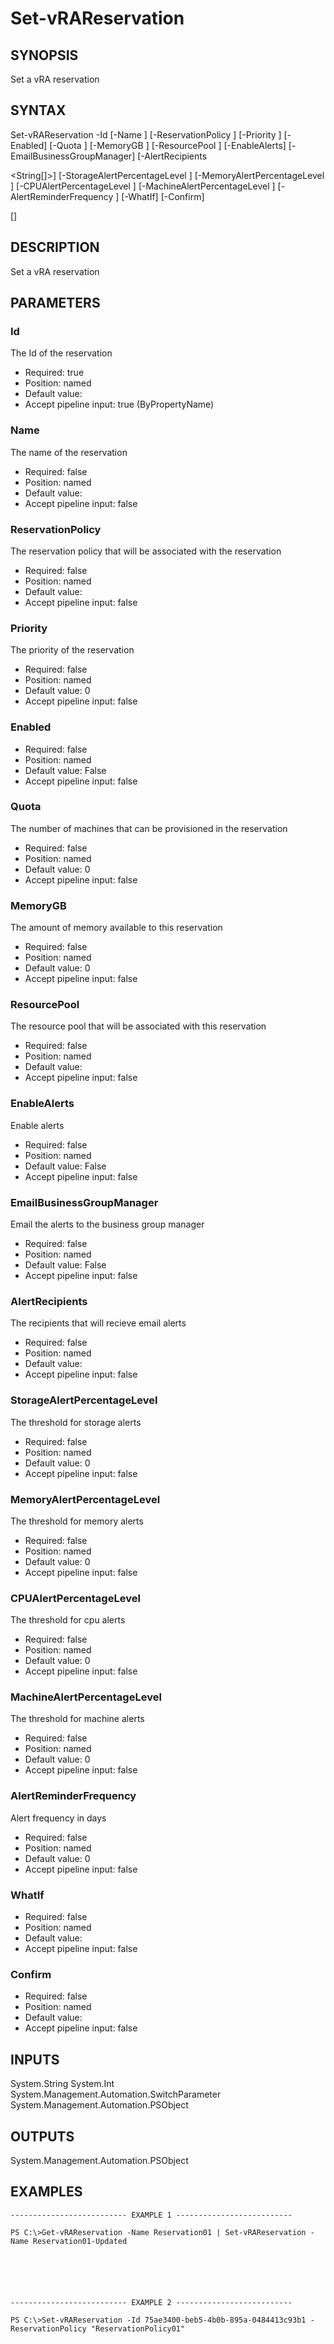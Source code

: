 # Set-vRAReservation

## SYNOPSIS
    
Set a vRA reservation

## SYNTAX
 Set-vRAReservation -Id <String> [-Name <String>] [-ReservationPolicy <String>] [-Priority <Int32>] [-Enabled] [-Quota <Int32>] [-MemoryGB <Int32>] [-ResourcePool <String>] [-EnableAlerts] [-EmailBusinessGroupManager] [-AlertRecipients  <String[]>] [-StorageAlertPercentageLevel <Int32>] [-MemoryAlertPercentageLevel <Int32>] [-CPUAlertPercentageLevel <Int32>] [-MachineAlertPercentageLevel <Int32>] [-AlertReminderFrequency <Int32>] [-WhatIf] [-Confirm]  [<CommonParameters>]     

## DESCRIPTION

Set a vRA reservation

## PARAMETERS


### Id

The Id of the reservation

* Required: true
* Position: named
* Default value: 
* Accept pipeline input: true (ByPropertyName)

### Name

The name of the reservation

* Required: false
* Position: named
* Default value: 
* Accept pipeline input: false

### ReservationPolicy

The reservation policy that will be associated with the reservation

* Required: false
* Position: named
* Default value: 
* Accept pipeline input: false

### Priority

The priority of the reservation

* Required: false
* Position: named
* Default value: 0
* Accept pipeline input: false

### Enabled


* Required: false
* Position: named
* Default value: False
* Accept pipeline input: false

### Quota

The number of machines that can be provisioned in the reservation

* Required: false
* Position: named
* Default value: 0
* Accept pipeline input: false

### MemoryGB

The amount of memory available to this reservation

* Required: false
* Position: named
* Default value: 0
* Accept pipeline input: false

### ResourcePool

The resource pool that will be associated with this reservation

* Required: false
* Position: named
* Default value: 
* Accept pipeline input: false

### EnableAlerts

Enable alerts

* Required: false
* Position: named
* Default value: False
* Accept pipeline input: false

### EmailBusinessGroupManager

Email the alerts to the business group manager

* Required: false
* Position: named
* Default value: False
* Accept pipeline input: false

### AlertRecipients

The recipients that will recieve email alerts

* Required: false
* Position: named
* Default value: 
* Accept pipeline input: false

### StorageAlertPercentageLevel

The threshold for storage alerts

* Required: false
* Position: named
* Default value: 0
* Accept pipeline input: false

### MemoryAlertPercentageLevel

The threshold for memory alerts

* Required: false
* Position: named
* Default value: 0
* Accept pipeline input: false

### CPUAlertPercentageLevel

The threshold for cpu alerts

* Required: false
* Position: named
* Default value: 0
* Accept pipeline input: false

### MachineAlertPercentageLevel

The threshold for machine alerts

* Required: false
* Position: named
* Default value: 0
* Accept pipeline input: false

### AlertReminderFrequency

Alert frequency in days

* Required: false
* Position: named
* Default value: 0
* Accept pipeline input: false

### WhatIf


* Required: false
* Position: named
* Default value: 
* Accept pipeline input: false

### Confirm


* Required: false
* Position: named
* Default value: 
* Accept pipeline input: false

## INPUTS

System.String
System.Int
System.Management.Automation.SwitchParameter
System.Management.Automation.PSObject

## OUTPUTS

System.Management.Automation.PSObject

## EXAMPLES
```
-------------------------- EXAMPLE 1 --------------------------

PS C:\>Get-vRAReservation -Name Reservation01 | Set-vRAReservation -Name Reservation01-Updated






-------------------------- EXAMPLE 2 --------------------------

PS C:\>Set-vRAReservation -Id 75ae3400-beb5-4b0b-895a-0484413c93b1 -ReservationPolicy "ReservationPolicy01"
```

